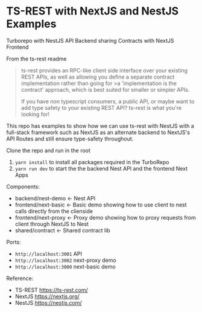 # TS-REST with NextJS and NestJS Examples
Turborepo with NestJS API Backend sharing Contracts with NextJS Frontend

From the ts-rest readme
>ts-rest provides an RPC-like client side interface over your existing REST APIs, as well as allowing you define a separate contract implementation rather than going for >a 'implementation is the contract' approach, which is best suited for smaller or simpler APIs.
>
>If you have non typescript consumers, a public API, or maybe want to add type safety to your existing REST API? ts-rest is what you're looking for!

This repo has examples to show how we can use ts-rest with NestJS with a full-stack framework such as NextJS as an alternate backend to NextJS's API Routes and still ensure type-safety throughout.

Clone the repo and run in the root
1) `yarn install` to install all packages required in the TurboRepo
2) `yarn run dev` to start the the backend Nest API and the frontend Next Apps

Components:
- backend/nest-demo <- Nest API
- frontend/next-basic <- Basic demo showing how to use client to nest calls directly from the clienside
- frontend/next-proxy <- Proxy demo showing how to proxy requests from client through NextJS to Nest
- shared/contract <- Shared contract lib

Ports:
- `http://localhost:3001` API
- `http://localhost:3002` next-proxy demo
- `http://localhost:3000` next-basic demo

Reference:
 - TS-REST https://ts-rest.com/
 - NextJS https://nextjs.org/
 - NestJS https://nestjs.com/
